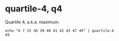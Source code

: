 # quartile-4, q4

Quartile 4, a.k.a. maximum.

    echo "6 7 15 36 39 40 41 42 43 47 49" | quartile-4
    49
